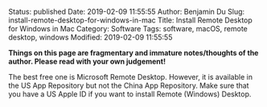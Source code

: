 Status: published
Date: 2019-02-09 11:55:55
Author: Benjamin Du
Slug: install-remote-desktop-for-windows-in-mac
Title: Install Remote Desktop for Windows in Mac
Category: Software
Tags: software, macOS, remote desktop, windows
Modified: 2019-02-09 11:55:55

**Things on this page are fragmentary and immature notes/thoughts of the author. Please read with your own judgement!**


The best free one is Microsoft Remote Desktop. 
However, 
it is available in the US App Repository but not the China App Repository. 
Make sure that you have a US Apple ID if you want to install Remote (Windows) Desktop.